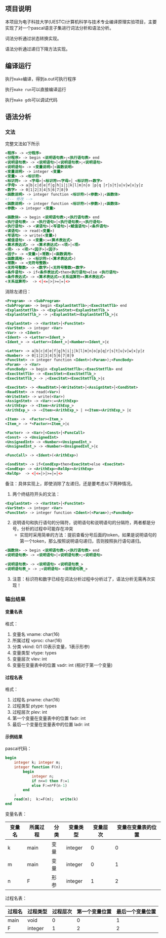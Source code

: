 ## 项目说明

本项目为电子科技大学(UESTC)计算机科学与技术专业编译原理实验项目，主要实现了对一个pascal语言子集进行词法分析和语法分析。

词法分析通过状态转换实现。

语法分析通过递归下降方法实现。

## 编译运行

执行`make`编译，得到a.out可执行程序

执行`make run`可以直接编译运行

执行`make gdb`可以调试代码

## 语法分析

### 文法

完整文法如下所示

```xml
<程序> -> <分程序>
<分程序> -> begin <说明语句表>;<执行语句表> end
<说明语句表> -> <说明语句>│<说明语句表>;<说明语句>
<说明语句> -> <变量说明>│<函数说明>
<变量说明> -> integer <变量>
<变量> -> <标识符>
<标识符> -> <字母>│<标识符><字母>│ <标识符><数字>
<字母> -> a│b│c│d│e│f│g│h│i│j│k│l│m│n│o │p│q │r│s│t│u│v│w│x│y│z
<数字> -> 0│1│2│3│4│5│6│7│8│9
<函数说明> -> integer function <标识符>(<参数>);<函数体>
<!-- 修改 -->
<函数说明> -> integer function <标识符>(<参数>);<函数体>
<参数> -> integer <变量>

<函数体> -> begin <说明语句表>;<执行语句表> end
<执行语句表> -> <执行语句>│<执行语句表>;<执行语句>
<执行语句> -> <读语句>│<写语句>│<赋值语句>│<条件语句>
<读语句> -> read(<变量>)
<写语句> -> write(<变量>)
<赋值语句> -> <变量>:=<算术表达式>
<算术表达式> -> <算术表达式>-<项>│<项>
<项> -> <项>*<因子>│<因子>
<因子> -> <变量>│<常数>│<函数调用>
<函数调用> -> <标识符>(<算术表达式>)
<常数> -> <无符号整数>
<无符号整数> -> <数字>│<无符号整数><数字>
<条件语句> -> if<条件表达式>then<执行语句>else <执行语句>
<条件表达式> -> <算术表达式><关系运算符><算术表达式>
<关系运算符>  -> <│<=│>│>=│=│<>
```

消除左递归：

```xml
<Program> -> <SubProgram>
<SubProgram> -> begin <ExplanStmtTlb>;<ExecStmtTlb> end
<ExplanStmtTlb> -> <ExplanStmt><ExplanStmtTlb_>
<ExplanStmtTlb_> -> ;<ExplanStmt><ExplanStmtTlb_>|ε

<ExplanStmt> -> <VarStmt>│<FuncStmt>
<VarStmt> -> integer <Var>
<Var> -> <Ident>
<Ident> -> <Letter><Ident_>
<Ident_> -> <Letter><Ident_>│<Number><Ident_>|ε

<Letter> -> a│b│c│d│e│f│g│h│i│j│k│l│m│n│o│p│q│r│s│t│u│v│w│x│y│z
<Number> -> 0│1│2│3│4│5│6│7│8│9
<FuncStmt> -> integer function <Ident>(<Param>);<FuncBody>
<Param> -> <Var>
<FuncBody> -> begin <ExplanStmtTlb>;<ExecStmtTlb> end
<ExecStmtTlb> -> <ExecStmt><ExecStmtTlb_>
<ExecStmtTlb_> -> ;<ExecStmt><ExecStmtTlb_>|ε

<ExecStmt> -> <ReadStmt>│<WriteStmt>│<AssignStmt>│<CondStmt>
<ReadStmt> -> read(<Var>)
<WriteStmt> -> write(<Var>)
<AssignStmt> -> <Var>:=<ArithExp>
<ArithExp> -> <Item><ArithExp_>
<ArithExp_> -> -<Item><ArithExp_> | +<Item><ArithExp_> |ε

<Item> ->  <Factor><Item_>
<Item_> -> *<Factor><Item_>|ε

<Factor> -> <Var>│<Const>│<FuncCall>
<Const> -> <UnsignedInt>
<UnsignedInt> -> <Number><UnsignedInt_>
<UnsignedInt_> -> <Number><UnsignedInt_>|ε

<FuncCall> -> <Ident>(<ArithExp>)

<CondStmt> -> if<CondExp>then<ExecStmt>else <ExecStmt>
<CondExp> -> <ArithExp><RelOp><ArithExp>
<RelOp>  -> <│<=│>│>=│=│<>
```

备注：具体实现上，即使消除了左递归，还是要考虑以下两种情况。

1. 两个终结符开头的文法：

```xml
<ExplanStmt> -> <VarStmt>│<FuncStmt>
<VarStmt> -> integer <Var>
<FuncStmt> -> integer function <Ident>(<Param>);<FuncBody>
```

2. 说明语句和执行语句的分隔符，说明语句和说明语句的分隔符，两者都是分号，分析的过程中可能存在冲突
    * 实现时采用简单的方法：提前查看分号后面的token，如果是说明语句的第一个token，那么按照说明语句递归，否则按照执行语句递归。
```xml
<函数体> -> begin <说明语句表>;<执行语句表> end
<说明语句表> -> <说明语句>│<说明语句表>;<说明语句>
    
<说明语句表> -> <说明语句> <说明语句表_>
<说明语句表_> -> ;<说明语句> <说明语句表_>
```

3. 注意：标识符和数字已经在词法分析过程中分析过了，语法分析无需再次实现！

### 输出结果

#### 变量名表

格式：
1. 变量名 vname: char(16)
2. 所属过程 vproc: char(16)
3. 分类 vkind: 0/1 (0表示变量，1表示形参)
4. 变量类型 vtype: types
5. 变量层次 vlev: int
6. 变量在变量表中的位置 vadr: int (相对于第一个变量)

#### 过程名表

格式：
1. 过程名 pname: char(16)
2. 过程类型 ptype: types
3. 过程层次 plev: int
4. 第一个变量在变量表中的位置 fadr: int
5. 最后一个变量在变量表中的位置 ladr: int

#### 示例结果

pascal代码：

```pascal
begin
	integer k; integer m; 
	integer function F(n);
    	begin
            integer n;
            if n<=0 then F:=1
            else F:=n*F(n-1)
        end
	;
	read(m);  k:=F(m);   write(k)
end
```

变量名表：

| 变量名 | 所属过程 | 分类 | 变量类型 | 变量层次 | 变量在变量表的位置 |
| ------ | -------- | ---- | -------- | -------- | ------------------ |
| k      | main     | 变量 | integer  | 0        | 0                  |
| m      | main     | 变量 | integer  | 0        | 1                  |
| n      | F        | 形参 | integer  | 1        | 2                  |

过程名表：

| 过程名 | 过程类型 | 过程层次 | 第一个变量位置 | 最后一个变量位置 |
| ------ | -------- | -------- | -------------- | ---------------- |
| main   | void     | 0        | 0              | 1                |
| F      | integer  | 1        | 2              | 2                |